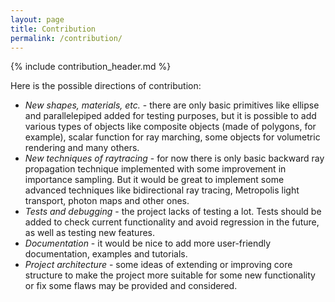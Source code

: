 ```yaml
---
layout: page
title: Contribution
permalink: /contribution/
---
```


{% include contribution_header.md %}

Here is the possible directions of contribution:

+ *New shapes, materials, etc.* - there are only basic primitives like ellipse and parallelepiped added for testing purposes, but it is possible to add various types of objects like composite objects (made of polygons, for example), scalar function for ray marching, some objects for volumetric rendering and many others.
+ *New techniques of raytracing* - for now there is only basic backward ray propagation technique implemented with some improvement in importance sampling. But it would be great to implement some advanced techniques like bidirectional ray tracing, Metropolis light transport, photon maps and other ones.
+ *Tests and debugging* - the project lacks of testing a lot. Tests should be added to check current functionality and avoid regression in the future, as well as testing new features.
+ *Documentation* - it would be nice to add more user-friendly documentation, examples and tutorials.
+ *Project architecture* - some ideas of extending or improving core structure to make the project more suitable for some new functionality or fix some flaws may be provided and considered.

